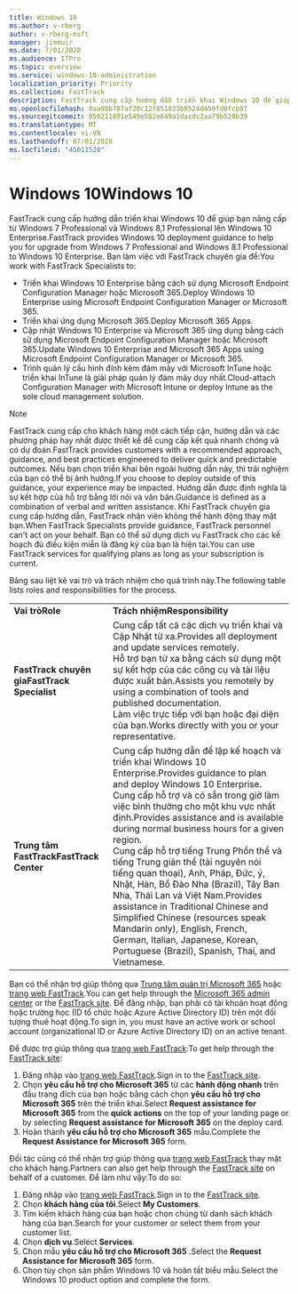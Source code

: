 ```yaml
---
title: Windows 10
ms.author: v-rberg
author: v-rberg-msft
manager: jimmuir
ms.date: 7/01/2020
ms.audience: ITPro
ms.topic: overview
ms.service: windows-10-administration
localization_priority: Priority
ms.collection: FastTrack
description: FastTrack cung cấp hướng dẫn triển khai Windows 10 để giúp bạn nâng cấp từ Windows 7 Professional và Windows 8,1 Professional lên Windows 10 Enterprise.
ms.openlocfilehash: 0aa98b787af20c12f851033b0524d450fd0fcb87
ms.sourcegitcommit: 850211891e549e582e649a1dacdc2aa79b520b39
ms.translationtype: MT
ms.contentlocale: vi-VN
ms.lasthandoff: 07/01/2020
ms.locfileid: "45011520"
---
```

# <a name="windows-10"></a><span data-ttu-id="c2cc3-103">Windows 10</span><span class="sxs-lookup"><span data-stu-id="c2cc3-103">Windows 10</span></span>

<span data-ttu-id="c2cc3-104">FastTrack cung cấp hướng dẫn triển khai Windows 10 để giúp bạn nâng cấp từ Windows 7 Professional và Windows 8,1 Professional lên Windows 10 Enterprise.</span><span class="sxs-lookup"><span data-stu-id="c2cc3-104">FastTrack provides Windows 10 deployment guidance to help you for upgrade from Windows 7 Professional and Windows 8.1 Professional to Windows 10 Enterprise.</span></span> <span data-ttu-id="c2cc3-105">Bạn làm việc với FastTrack chuyên gia để:</span><span class="sxs-lookup"><span data-stu-id="c2cc3-105">You work with FastTrack Specialists to:</span></span>

- <span data-ttu-id="c2cc3-106">Triển khai Windows 10 Enterprise bằng cách sử dụng Microsoft Endpoint Configuration Manager hoặc Microsoft 365.</span><span class="sxs-lookup"><span data-stu-id="c2cc3-106">Deploy Windows 10 Enterprise using Microsoft Endpoint Configuration Manager or Microsoft 365.</span></span>
- <span data-ttu-id="c2cc3-107">Triển khai ứng dụng Microsoft 365.</span><span class="sxs-lookup"><span data-stu-id="c2cc3-107">Deploy Microsoft 365 Apps.</span></span> 
- <span data-ttu-id="c2cc3-108">Cập nhật Windows 10 Enterprise và Microsoft 365 ứng dụng bằng cách sử dụng Microsoft Endpoint Configuration Manager hoặc Microsoft 365.</span><span class="sxs-lookup"><span data-stu-id="c2cc3-108">Update Windows 10 Enterprise and Microsoft 365 Apps using Microsoft Endpoint Configuration Manager or Microsoft 365.</span></span>
- <span data-ttu-id="c2cc3-109">Trình quản lý cấu hình đính kèm đám mây với Microsoft InTune hoặc triển khai InTune là giải pháp quản lý đám mây duy nhất.</span><span class="sxs-lookup"><span data-stu-id="c2cc3-109">Cloud-attach Configuration Manager with Microsoft Intune or deploy Intune as the sole cloud management solution.</span></span>
  
> [!NOTE]
> <span data-ttu-id="c2cc3-110">FastTrack cung cấp cho khách hàng một cách tiếp cận, hướng dẫn và các phương pháp hay nhất được thiết kế để cung cấp kết quả nhanh chóng và có dự đoán.</span><span class="sxs-lookup"><span data-stu-id="c2cc3-110">FastTrack provides customers with a recommended approach, guidance, and best practices engineered to deliver quick and predictable outcomes.</span></span> <span data-ttu-id="c2cc3-111">Nếu bạn chọn triển khai bên ngoài hướng dẫn này, thì trải nghiệm của bạn có thể bị ảnh hưởng.</span><span class="sxs-lookup"><span data-stu-id="c2cc3-111">If you choose to deploy outside of this guidance, your experience may be impacted.</span></span> <span data-ttu-id="c2cc3-112">Hướng dẫn được định nghĩa là sự kết hợp của hỗ trợ bằng lời nói và văn bản.</span><span class="sxs-lookup"><span data-stu-id="c2cc3-112">Guidance is defined as a combination of verbal and written assistance.</span></span> <span data-ttu-id="c2cc3-113">Khi FastTrack chuyên gia cung cấp hướng dẫn, FastTrack nhân viên không thể hành động thay mặt bạn.</span><span class="sxs-lookup"><span data-stu-id="c2cc3-113">When FastTrack Specialists provide guidance, FastTrack personnel can't act on your behalf.</span></span> <span data-ttu-id="c2cc3-114">Bạn có thể sử dụng dịch vụ FastTrack cho các kế hoạch đủ điều kiện miễn là đăng ký của bạn là hiện tại.</span><span class="sxs-lookup"><span data-stu-id="c2cc3-114">You can use FastTrack services for qualifying plans as long as your subscription is current.</span></span>  
    
<span data-ttu-id="c2cc3-115">Bảng sau liệt kê vai trò và trách nhiệm cho quá trình này.</span><span class="sxs-lookup"><span data-stu-id="c2cc3-115">The following table lists roles and responsibilities for the process.</span></span>

|||
|:-----|:-----|
|<span data-ttu-id="c2cc3-116">**Vai trò**</span><span class="sxs-lookup"><span data-stu-id="c2cc3-116">**Role**</span></span> <br/> |<span data-ttu-id="c2cc3-117">**Trách nhiệm**</span><span class="sxs-lookup"><span data-stu-id="c2cc3-117">**Responsibility**</span></span> <br/> |
|<span data-ttu-id="c2cc3-118">**FastTrack chuyên gia**</span><span class="sxs-lookup"><span data-stu-id="c2cc3-118">**FastTrack Specialist**</span></span> <br/> |<span data-ttu-id="c2cc3-119">Cung cấp tất cả các dịch vụ triển khai và Cập Nhật từ xa.</span><span class="sxs-lookup"><span data-stu-id="c2cc3-119">Provides all deployment and update services remotely.</span></span>  <br/> <span data-ttu-id="c2cc3-120">Hỗ trợ bạn từ xa bằng cách sử dụng một sự kết hợp của các công cụ và tài liệu được xuất bản.</span><span class="sxs-lookup"><span data-stu-id="c2cc3-120">Assists you remotely by using a combination of tools and published documentation.</span></span> <br/> <span data-ttu-id="c2cc3-121">Làm việc trực tiếp với bạn hoặc đại diện của bạn.</span><span class="sxs-lookup"><span data-stu-id="c2cc3-121">Works directly with you or your representative.</span></span>|
|<span data-ttu-id="c2cc3-122">**Trung tâm FastTrack**</span><span class="sxs-lookup"><span data-stu-id="c2cc3-122">**FastTrack Center**</span></span>  <br/> |<span data-ttu-id="c2cc3-123">Cung cấp hướng dẫn để lập kế hoạch và triển khai Windows 10 Enterprise.</span><span class="sxs-lookup"><span data-stu-id="c2cc3-123">Provides guidance to plan and deploy Windows 10 Enterprise.</span></span>   <br/> <span data-ttu-id="c2cc3-124">Cung cấp hỗ trợ và có sẵn trong giờ làm việc bình thường cho một khu vực nhất định.</span><span class="sxs-lookup"><span data-stu-id="c2cc3-124">Provides assistance and is available during normal business hours for a given region.</span></span> <br/> <span data-ttu-id="c2cc3-125">Cung cấp hỗ trợ tiếng Trung Phồn thể và tiếng Trung giản thể (tài nguyên nói tiếng quan thoại), Anh, Pháp, Đức, ý, Nhật, Hàn, Bồ Đào Nha (Brazil), Tây Ban Nha, Thái Lan và Việt Nam.</span><span class="sxs-lookup"><span data-stu-id="c2cc3-125">Provides assistance in Traditional Chinese and Simplified Chinese (resources speak Mandarin only), English, French, German, Italian, Japanese, Korean, Portuguese (Brazil), Spanish, Thai, and Vietnamese.</span></span>|
 
<span data-ttu-id="c2cc3-126">Bạn có thể nhận trợ giúp thông qua [Trung tâm quản trị Microsoft 365](https://go.microsoft.com/fwlink/?linkid=2032704) hoặc [trang web FastTrack](https://go.microsoft.com/fwlink/?linkid=780698).</span><span class="sxs-lookup"><span data-stu-id="c2cc3-126">You can get help through the [Microsoft 365 admin center](https://go.microsoft.com/fwlink/?linkid=2032704) or the [FastTrack site](https://go.microsoft.com/fwlink/?linkid=780698).</span></span> <span data-ttu-id="c2cc3-127">Để đăng nhập, bạn phải có tài khoản hoạt động hoặc trường học (ID tổ chức hoặc Azure Active Directory ID) trên một đối tượng thuê hoạt động.</span><span class="sxs-lookup"><span data-stu-id="c2cc3-127">To sign in, you must have an active work or school account (organizational ID or Azure Active Directory ID) on an active tenant.</span></span> 

<span data-ttu-id="c2cc3-128">Để được trợ giúp thông qua [trang web FastTrack](https://go.microsoft.com/fwlink/?linkid=780698):</span><span class="sxs-lookup"><span data-stu-id="c2cc3-128">To get help through the [FastTrack site](https://go.microsoft.com/fwlink/?linkid=780698):</span></span> 
1.    <span data-ttu-id="c2cc3-129">Đăng nhập vào [trang web FastTrack](https://go.microsoft.com/fwlink/?linkid=780698).</span><span class="sxs-lookup"><span data-stu-id="c2cc3-129">Sign in to the [FastTrack site](https://go.microsoft.com/fwlink/?linkid=780698).</span></span> 
2.    <span data-ttu-id="c2cc3-130">Chọn **yêu cầu hỗ trợ cho Microsoft 365** từ các **hành động nhanh** trên đầu trang đích của bạn hoặc bằng cách chọn **yêu cầu hỗ trợ cho Microsoft 365** trên thẻ triển khai.</span><span class="sxs-lookup"><span data-stu-id="c2cc3-130">Select **Request assistance for Microsoft 365** from the **quick actions** on the top of your landing page or by selecting **Request assistance for Microsoft 365** on the deploy card.</span></span>
3.    <span data-ttu-id="c2cc3-131">Hoàn thành **yêu cầu hỗ trợ cho Microsoft 365** mẫu.</span><span class="sxs-lookup"><span data-stu-id="c2cc3-131">Complete the **Request Assistance for Microsoft 365** form.</span></span>
  
<span data-ttu-id="c2cc3-132">Đối tác cũng có thể nhận trợ giúp thông qua [trang web FastTrack](https://go.microsoft.com/fwlink/?linkid=780698) thay mặt cho khách hàng.</span><span class="sxs-lookup"><span data-stu-id="c2cc3-132">Partners can also get help through the [FastTrack site](https://go.microsoft.com/fwlink/?linkid=780698) on behalf of a customer.</span></span> <span data-ttu-id="c2cc3-133">Để làm như vậy:</span><span class="sxs-lookup"><span data-stu-id="c2cc3-133">To do so:</span></span>
1.    <span data-ttu-id="c2cc3-134">Đăng nhập vào [trang web FastTrack](https://go.microsoft.com/fwlink/?linkid=780698).</span><span class="sxs-lookup"><span data-stu-id="c2cc3-134">Sign in to the [FastTrack site](https://go.microsoft.com/fwlink/?linkid=780698).</span></span> 
2.    <span data-ttu-id="c2cc3-135">Chọn **khách hàng của tôi**.</span><span class="sxs-lookup"><span data-stu-id="c2cc3-135">Select **My Customers**.</span></span>
3.    <span data-ttu-id="c2cc3-136">Tìm kiếm khách hàng của bạn hoặc chọn chúng từ danh sách khách hàng của bạn.</span><span class="sxs-lookup"><span data-stu-id="c2cc3-136">Search for your customer or select them from your customer list.</span></span>
4.    <span data-ttu-id="c2cc3-137">Chọn **dịch vụ**.</span><span class="sxs-lookup"><span data-stu-id="c2cc3-137">Select **Services**.</span></span>
5.    <span data-ttu-id="c2cc3-138">Chọn mẫu **yêu cầu hỗ trợ cho Microsoft 365** .</span><span class="sxs-lookup"><span data-stu-id="c2cc3-138">Select the **Request Assistance for Microsoft 365** form.</span></span>
6.    <span data-ttu-id="c2cc3-139">Chọn tùy chọn sản phẩm Windows 10 và hoàn tất biểu mẫu.</span><span class="sxs-lookup"><span data-stu-id="c2cc3-139">Select the Windows 10 product option and complete the form.</span></span>
 
